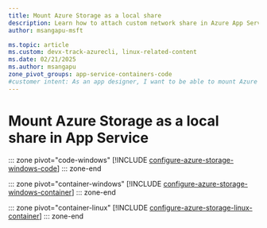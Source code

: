 ```yaml
---
title: Mount Azure Storage as a local share
description: Learn how to attach custom network share in Azure App Service. Share files between apps, manage static content remotely and access locally.
author: msangapu-msft

ms.topic: article
ms.custom: devx-track-azurecli, linux-related-content
ms.date: 02/21/2025
ms.author: msangapu
zone_pivot_groups: app-service-containers-code
#customer intent: As an app designer, I want to be able to mount Azure Storage to support my web apps in Azure App Service.
---
```

# Mount Azure Storage as a local share in App Service

::: zone pivot="code-windows"
[!INCLUDE [configure-azure-storage-windows-code](./includes/configure-azure-storage/azure-storage-windows-code-pivot.md)]
::: zone-end

::: zone pivot="container-windows"
[!INCLUDE [configure-azure-storage-windows-container](./includes/configure-azure-storage/azure-storage-windows-container-pivot.md)]
::: zone-end

::: zone pivot="container-linux"
[!INCLUDE [configure-azure-storage-linux-container](./includes/configure-azure-storage/azure-storage-linux-container-pivot.md)]
::: zone-end

